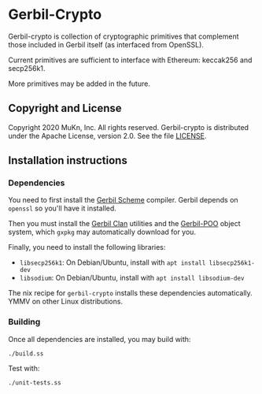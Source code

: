 # Gerbil-Crypto

Gerbil-crypto is collection of cryptographic primitives that complement
those included in Gerbil itself (as interfaced from OpenSSL).

Current primitives are sufficient to interface with Ethereum: keccak256 and secp256k1.

More primitives may be added in the future.

## Copyright and License

Copyright 2020 MuKn, Inc. All rights reserved.
Gerbil-crypto is distributed under the Apache License, version 2.0. See the file [LICENSE](LICENSE).

## Installation instructions

### Dependencies

You need to first install the [Gerbil Scheme](https://cons.io) compiler.
Gerbil depends on `openssl` so you'll have it installed.

Then you must install the [Gerbil Clan](https://github.com/fare/gerbil-utils) utilities
and the [Gerbil-POO](https://github.com/fare/gerbil-poo) object system,
which `gxpkg` may automatically download for you.

Finally, you need to install the following libraries:

- `libsecp256k1`: On Debian/Ubuntu, install with `apt install libsecp256k1-dev`
- `libsodium`: On Debian/Ubuntu, install with `apt install libsodium-dev`

The nix recipe for `gerbil-crypto` installs these dependencies automatically.
YMMV on other Linux distributions.

### Building

Once all dependencies are installed, you may build with:

    ./build.ss

Test with:

    ./unit-tests.ss
